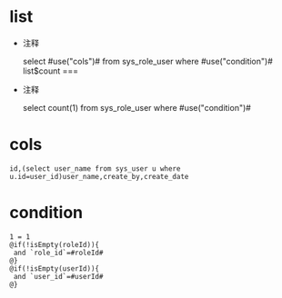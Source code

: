 list
===
* 注释

	select #use("cols")# from sys_role_user where #use("condition")#
list$count
===
* 注释

	select count(1) from sys_role_user where #use("condition")#
	
cols
===

	id,(select user_name from sys_user u where u.id=user_id)user_name,create_by,create_date

condition
===

	1 = 1  
	@if(!isEmpty(roleId)){
	 and `role_id`=#roleId#
	@}
	@if(!isEmpty(userId)){
	 and `user_id`=#userId#
	@}
	
